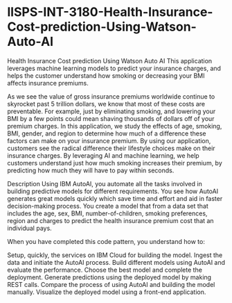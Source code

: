 # llSPS-INT-3180-Health-Insurance-Cost-prediction-Using-Watson-Auto-AI
Health Insurance Cost prediction Using Watson Auto AI
This application leverages machine learning models to predict your insurance charges, and helps the customer understand how smoking or decreasing your BMI affects insurance premiums.

As we see the value of gross insurance premiums worldwide continue to skyrocket past 5 trillion dollars, we know that most of these costs are preventable. For example, just by eliminating smoking, and lowering your BMI by a few points could mean shaving thousands of dollars off of your premium charges. In this application, we study the effects of age, smoking, BMI, gender, and region to determine how much of a difference these factors can make on your insurance premium. By using our application, customers see the radical difference their lifestyle choices make on their insurance charges. By leveraging AI and machine learning, we help customers understand just how much smoking increases their premium, by predicting how much they will have to pay within seconds.

Description
Using IBM AutoAI, you automate all the tasks involved in building predictive models for different requirements. You see how AutoAI generates great models quickly which save time and effort and aid in faster decision-making process. You create a model that from a data set that includes the age, sex, BMI, number-of-children, smoking preferences, region and charges to predict the health insurance premium cost that an individual pays.

When you have completed this code pattern, you understand how to:

Setup, quickly, the services on IBM Cloud for building the model.
Ingest the data and initiate the AutoAI process.
Build different models using AutoAI and evaluate the performance.
Choose the best model and complete the deployment.
Generate predictions using the deployed model by making REST calls.
Compare the process of using AutoAI and building the model manually.
Visualize the deployed model using a front-end application.
